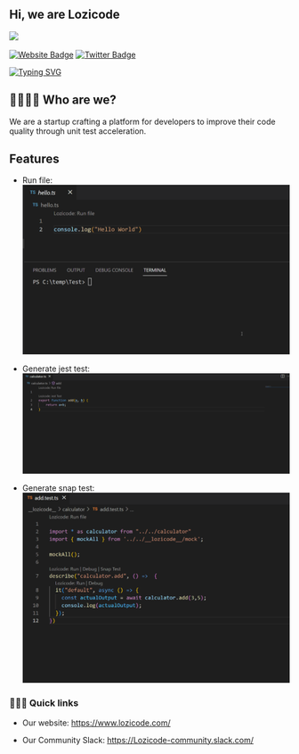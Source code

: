 
## Hi, we are Lozicode

![](https://komarev.com/ghpvc/?username=Lozicode)

[![Website Badge](https://img.shields.io/badge/Website-3b5998?style=flat-square&logo=google-chrome&logoColor=white)](https://lozicode.com)
[![Twitter Badge](https://img.shields.io/badge/-Twitter-00acee?style=flat-square&logo=Twitter&logoColor=white)](https://twitter.com/LoziCode)

[![Typing SVG](https://readme-typing-svg.herokuapp.com?color=%2336BCF7&lines=Welcome+to+our+official+GitHub;Lozicode+helps+with+code+quality)](https://git.io/typing-svg)

## 👩‍💻👨‍💻 Who are we?

We are a startup crafting a platform for developers to improve their code quality through unit test acceleration.

## Features
- Run file:
![Alt Text](https://github.com/Lozicode/.github/blob/main/gif/lozicode-runfile.gif)

- Generate jest test:
![Alt Text](https://github.com/Lozicode/.github/blob/main/gif/lozicode-jesttest.gif)

- Generate snap test:
![Alt Text](https://github.com/Lozicode/.github/blob/main/gif/lozicode-snaptest.gif)

### 🏃🏽‍♀️ Quick links

- Our website: https://www.lozicode.com/

- Our Community Slack: https://Lozicode-community.slack.com/



